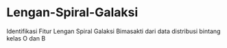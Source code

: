 # Lengan-Spiral-Galaksi
Identifikasi Fitur Lengan Spiral Galaksi Bimasakti dari data distribusi bintang kelas O dan B
